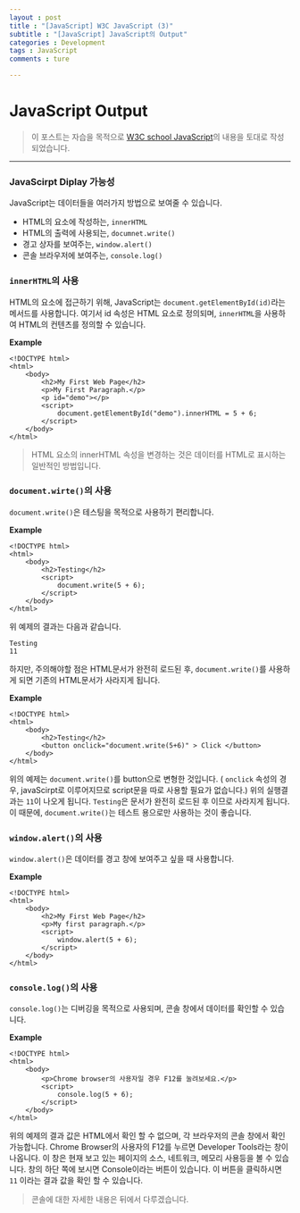 ```yaml
---
layout : post
title : "[JavaScript] W3C JavaScript (3)"
subtitle : "[JavaScript] JavaScript의 Output"
categories : Development
tags : JavaScript
comments : ture

---
```


# JavaScript Output

> 이 포스트는 자습을 목적으로 [W3C school JavaScript](https://www.w3schools.com/js/default.asp)의 내용을 토대로 작성되었습니다.

_ _ _

### JavaScirpt Diplay 가능성

JavaScript는 데이터들을 여러가지 방법으로 보여줄 수 있습니다.
+ HTML의 요소에 작성하는, `innerHTML`
+ HTML의 출력에 사용되는, `documnet.write()`
+ 경고 상자를 보여주는, `window.alert()`
+ 콘솔 브라우저에 보여주는, `console.log()`

### `innerHTML`의 사용

HTML의 요소에 접근하기 위해, JavaScript는 `document.getElementById(id)`라는 메서드를 사용합니다.
여기서 id 속성은 HTML 요소로 정의되며, `innerHTML`을 사용하여 HTML의 컨텐츠를 정의할 수 있습니다.

**Example**
```
<!DOCTYPE html>
<html>
    <body>
        <h2>My First Web Page</h2>
        <p>My First Paragraph.</p>
        <p id="demo"></p>
        <script>
            document.getElementById("demo").innerHTML = 5 + 6;
        </script>
    </body>
</html>
```
> HTML 요소의 innerHTML 속성을 변경하는 것은 데이터를 HTML로 표시하는 일반적인 방법입니다.

### `document.wirte()`의 사용
`document.write()`은 테스팅을 목적으로 사용하기 편리합니다.

**Example**

```
<!DOCTYPE html>
<html>
    <body>
        <h2>Testing</h2>
        <script>
            document.write(5 + 6);
        </script>
    </body>
</html>
```

위 예제의 결과는 다음과 같습니다.
```
Testing
11
```
하지만, 주의해야할 점은 HTML문서가 완전히 로드된 후, `document.write()`를 사용하게 되면 기존의 HTML문서가 사라지게 됩니다.

**Example**
```
<!DOCTYPE html>
<html>
    <body>
        <h2>Testing</h2>
        <button onclick="document.write(5+6)" > Click </button>
    </body>
</html>
```
위의 예제는 `document.write()`를 button으로 변형한 것입니다.
( `onclick` 속성의 경우, javaScirpt로 이루어지므로 script문을 따로 사용할 필요가 없습니다.)
위의 실행결과는 `11`이 나오게 됩니다.
`Testing`은 문서가 완전히 로드된 후 이므로 사라지게 됩니다.
이 때문에, `document.write()`는 테스트 용으로만 사용하는 것이 좋습니다.

### `window.alert()`의 사용
`window.alert()`은 데이터를 경고 창에 보여주고 싶을 때 사용합니다.

**Example**
```
<!DOCTYPE html>
<html>
    <body>
        <h2>My First Web Page</h2>
        <p>My first paragraph.</p>
        <script>
            window.alert(5 + 6);
        </script>
    </body>
</html>
```

### `console.log()`의 사용

`console.log()`는 디버깅을 목적으로 사용되며, 콘솔 창에서 데이터를 확인할 수 있습니다.

**Example**
```
<!DOCTYPE html>
<html>
    <body>
    	<p>Chrome browser의 사용자일 경우 F12를 눌려보세요.</p>
        <script>
            console.log(5 + 6);
        </script>
    </body>
</html>
```
위의 예제의 결과 값은 HTML에서 확인 할 수 없으며, 각 브라우저의 콘솔 창에서 확인 가능합니다.
Chrome Browser의 사용자의 F12를 누르면 Developer Tools라는 창이 나옵니다.
이 창은 현재 보고 있는 페이지의 소스, 네트워크, 메모리 사용등을 볼 수 있습니다.
창의 하단 쪽에 보시면 Console이라는 버튼이 있습니다.
이 버튼을 클릭하시면 `11` 이라는 결과 값을 확인 할 수 있습니다.
> 콘솔에 대한 자세한 내용은 뒤에서 다루겠습니다.
